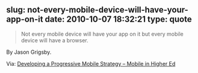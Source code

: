 slug: not-every-mobile-device-will-have-your-app-on-it
date: 2010-10-07 18:32:21
type: quote
---

> Not every mobile device will have your app on it but every mobile device will have a browser.

By Jason Grigsby.

 Via: [Developing a Progressive Mobile Strategy – Mobile in Higher Ed](http://www.dmolsen.com/mobile-in-higher-ed/?p=123)
